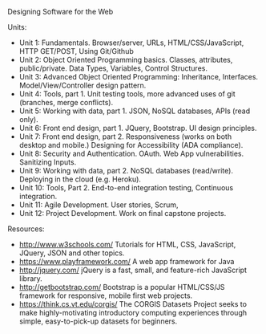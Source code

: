 
Designing Software for the Web

Units:

* Unit 1: Fundamentals.  Browser/server, URLs, HTML/CSS/JavaScript, HTTP GET/POST, Using Git/Github
* Unit 2: Object Oriented Programming basics.  Classes, attributes, public/private.   Data Types, Variables, Control Structures.
* Unit 3: Advanced Object Oriented Programming: Inheritance, Interfaces.   Model/View/Controller design pattern.
* Unit 4: Tools, part 1.  Unit testing tools, more advanced uses of git (branches, merge conflicts).
* Unit 5: Working with data, part 1.  JSON, NoSQL databases, APIs (read only).
* Unit 6: Front end design, part 1.   JQuery, Bootstrap.  UI design principles.  
* Unit 7: Front end design, part 2.   Responsiveness (works on both desktop and mobile.) Designing for Accessibility (ADA compliance).
* Unit 8: Security and Authentication.  OAuth.  Web App vulnerabilities.  Sanitizing Inputs.
* Unit 9: Working with data, part 2.   NoSQL databases (read/write). Deploying in the cloud (e.g. Heroku).
* Unit 10: Tools, Part 2.   End-to-end integration testing, Continuous integration.
* Unit 11: Agile Development.    User stories, Scrum, 
* Unit 12: Project Development.  Work on final capstone projects.

Resources:

* http://www.w3schools.com/        Tutorials for HTML, CSS, JavaScript, JQuery, JSON and other topics.
* https://www.playframework.com/   A web app framework for Java
* http://jquery.com/               jQuery is a fast, small, and feature-rich JavaScript library. 
* http://getbootstrap.com/         Bootstrap is a popular HTML/CSS/JS framework for responsive, mobile first web projects.
* https://think.cs.vt.edu/corgis/  The CORGIS Datasets Project seeks to make highly-motivating introductory computing experiences through simple, easy-to-pick-up datasets for beginners. 

